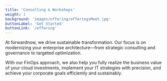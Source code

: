 ```yaml
---
title: 'Consulting & Workshops'
weight: 1
background: 'images/offering/offeringsMeet.jpg'
buttonLabel: 'Get Started'
buttonLink: '/offering'
---
```


At forwardnow, we drive sustainable transformation. Our focus is on modernizing your enterprise architecture—from strategic consulting and governance to targeted optimization.

With our FinOps approach, we also help you fully realize the business value of your cloud investments, implement your IT strategies with precision, and achieve your corporate goals efficiently and sustainably.
